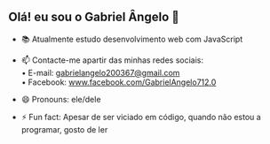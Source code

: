 ## Olá! eu sou o Gabriel Ângelo 👋

- 📚 Atualmente estudo desenvolvimento web com JavaScript
  
- 📫 Contacte-me apartir das minhas redes sociais:<br />
    • E-mail: gabrielangelo200367@gmail.com <br />
    • Facebook: www.facebook.com/GabrielAngelo712.0
  
- 😄 Pronouns: ele/dele
  
- ⚡ Fun fact: Apesar de ser viciado em código, quando não estou a programar, gosto de ler
